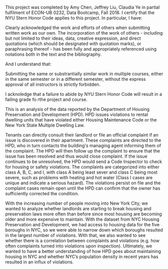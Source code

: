 This project was completed by Amy Chen, Jeffrey Liu, Claudia Ye in partial fulfilment of ECON-UB 0232, Data Bootcamp, Fall 2018. I certify that the NYU Stern Honor Code applies to this project. In particular, I have:

Clearly acknowledged the work and efforts of others when submitting written work as our own. The incorporation of the work of others - including but not limited to their ideas, data, creative expression, and direct quotations (which should be designated with quotation marks), or paraphrasing thereof - has been fully and appropriately referenced using notations both in the text and the bibliography.

And I understand that:

Submitting the same or substrantially similar work in multiple courses, either in the same semester or in a different semester, without the express approval of all instructors is strictly forbidden. 

I acknoledge that a failure to abide by NYU Stern Honor Code will result in a failing grade fo rthe project and course.



This is an analysis of the data reported by the Department of Housing Preservation and Development (HPD). HPD issues violations to rental dwelling units that have violated either Housing Maintenance Code or the New York State Multiple Dwelling Law.

Tenants can directly consult their landlord or file an official complaint if an issue is discovered in their apartment. These complaints are directed to the HPD, who in turn contacts the building's managing agent informing them of the complaint. The HPD will then follow up the complaint to ensure that the issue has been resolved and thus would close complaint. If the issue continues to be unresolved, the HPD would send a Code Inspector to check for housing or safety violations. The complaints are categorized into either class A, B, C, and I, with class A being least sever and class C being most severe, such as problems with heating and hot water (Class I cases are unique and indicate a serious hazard). The violations persist on file and the complaint cases remain open until the HPD can confirm that the owner has sufficiently corrected the condition.

With the increasing number of people moving into New York City, we wanted to analyze whether landlords are starting to break housing and preservation laws more often than before since most housing are becoming older and more expensive to maintain. With the dataset from NYC Housing Preservation and Development, we had access to housing data for the five boroughs in NYC, so we were able to narrow down which boroughs resulted in the largest number of violations. With that, we also wanted to see whether there is a correlation between complaints and violations (e.g. how often complaints turned into violations upon inspection). Ultimately, we wanted to have a better understanding of how HPD goes about maintaining housing in NYC and whether NYC’s population density in recent years has resulted in an influx of violations.
